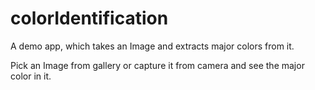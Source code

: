 # colorIdentification
A demo app, which takes an Image and extracts major colors from it.

Pick an Image from gallery or capture it from camera and see the major color in it.
